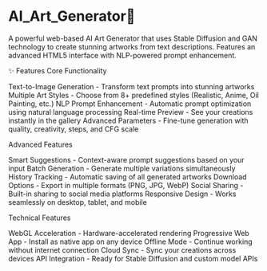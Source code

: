 # AI_Art_Generator🎨
A powerful web-based AI Art Generator that uses Stable Diffusion and GAN technology to create stunning artworks from text descriptions. Features an advanced HTML5 interface with NLP-powered prompt enhancement.

✨ Features
Core Functionality

Text-to-Image Generation - Transform text prompts into stunning artworks
Multiple Art Styles - Choose from 8+ predefined styles (Realistic, Anime, Oil Painting, etc.)
NLP Prompt Enhancement - Automatic prompt optimization using natural language processing
Real-time Preview - See your creations instantly in the gallery
Advanced Parameters - Fine-tune generation with quality, creativity, steps, and CFG scale

Advanced Features

Smart Suggestions - Context-aware prompt suggestions based on your input
Batch Generation - Generate multiple variations simultaneously
History Tracking - Automatic saving of all generated artworks
Download Options - Export in multiple formats (PNG, JPG, WebP)
Social Sharing - Built-in sharing to social media platforms
Responsive Design - Works seamlessly on desktop, tablet, and mobile

Technical Features

WebGL Acceleration - Hardware-accelerated rendering
Progressive Web App - Install as native app on any device
Offline Mode - Continue working without internet connection
Cloud Sync - Sync your creations across devices
API Integration - Ready for Stable Diffusion and custom model APIs

